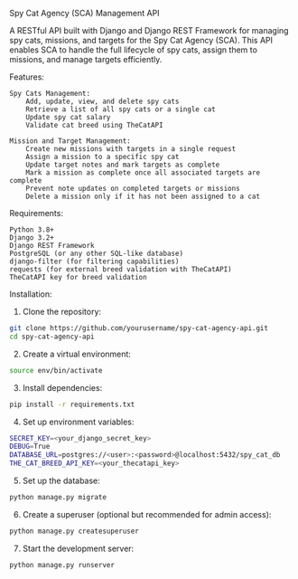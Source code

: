 Spy Cat Agency (SCA) Management API

A RESTful API built with Django and Django REST Framework for managing spy cats, missions, and targets for the Spy Cat Agency (SCA). This API enables SCA to handle the full lifecycle of spy cats, assign them to missions, and manage targets efficiently.

Features:

    Spy Cats Management:
        Add, update, view, and delete spy cats
        Retrieve a list of all spy cats or a single cat
        Update spy cat salary
        Validate cat breed using TheCatAPI

    Mission and Target Management:
        Create new missions with targets in a single request
        Assign a mission to a specific spy cat
        Update target notes and mark targets as complete
        Mark a mission as complete once all associated targets are complete
        Prevent note updates on completed targets or missions
        Delete a mission only if it has not been assigned to a cat

Requirements:

    Python 3.8+
    Django 3.2+
    Django REST Framework
    PostgreSQL (or any other SQL-like database)
    django-filter (for filtering capabilities)
    requests (for external breed validation with TheCatAPI)
    TheCatAPI key for breed validation

Installation:
1. Clone the repository:
```bash 
git clone https://github.com/yourusername/spy-cat-agency-api.git
cd spy-cat-agency-api
```
2. Create a virtual environment:
```bash python3 -m venv env
source env/bin/activate
```
3. Install dependencies:
```bash 
pip install -r requirements.txt
```
4. Set up environment variables:
```bash 
SECRET_KEY=<your_django_secret_key>
DEBUG=True
DATABASE_URL=postgres://<user>:<password>@localhost:5432/spy_cat_db
THE_CAT_BREED_API_KEY=<your_thecatapi_key>
```
5. Set up the database:
```bash 
python manage.py migrate
```
6. Create a superuser (optional but recommended for admin access):
```bash 
python manage.py createsuperuser
```
7. Start the development server:
```bash 
python manage.py runserver
```
